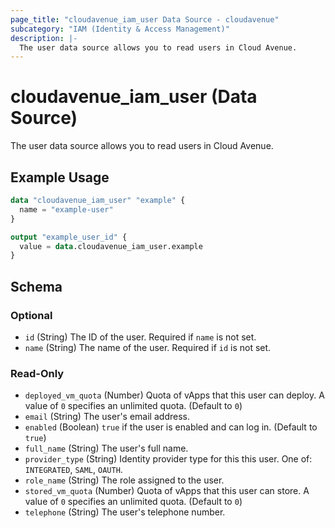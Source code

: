 ```yaml
---
page_title: "cloudavenue_iam_user Data Source - cloudavenue"
subcategory: "IAM (Identity & Access Management)"
description: |-
  The user data source allows you to read users in Cloud Avenue.
---
```


# cloudavenue_iam_user (Data Source)

The user data source allows you to read users in Cloud Avenue.

## Example Usage

```terraform
data "cloudavenue_iam_user" "example" {
  name = "example-user"
}

output "example_user_id" {
  value = data.cloudavenue_iam_user.example
}
```

<!-- schema generated by tfplugindocs -->
## Schema

### Optional

- `id` (String) The ID of the user. Required if `name` is not set.
- `name` (String) The name of the user. Required if `id` is not set.

### Read-Only

- `deployed_vm_quota` (Number) Quota of vApps that this user can deploy. A value of `0` specifies an unlimited quota. (Default to `0`)
- `email` (String) The user's email address.
- `enabled` (Boolean) `true` if the user is enabled and can log in. (Default to `true`)
- `full_name` (String) The user's full name.
- `provider_type` (String) Identity provider type for this this user. One of: `INTEGRATED`, `SAML`, `OAUTH`.
- `role_name` (String) The role assigned to the user.
- `stored_vm_quota` (Number) Quota of vApps that this user can store. A value of `0` specifies an unlimited quota. (Default to `0`)
- `telephone` (String) The user's telephone number.

